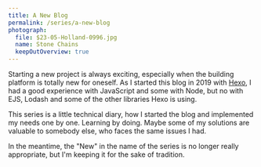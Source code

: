 ```yaml
---
title: A New Blog
permalink: /series/a-new-blog
photograph:
  file: $23-05-Holland-0996.jpg
  name: Stone Chains
  keepOutOverview: true
---
```


Starting a new project is always exciting, especially when the building platform is totally new for oneself. As I started this blog in 2019 with <a href="https://hexo.io/">Hexo</a>, I had a good experience with JavaScript and some with Node, but no with EJS, Lodash and some of the other libraries Hexo is using.

This series is a little technical diary, how I started the blog and implemented my needs one by one. Learning by doing. Maybe some of my solutions are valuable to somebody else, who faces the same issues I had.

In the meantime, the "New" in the name of the series is no longer really appropriate, but I'm keeping it for the sake of tradition.
